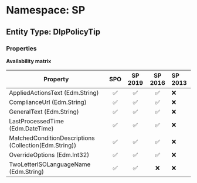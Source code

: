# Namespace: SP

## Entity Type: DlpPolicyTip

### Properties

**Availability matrix**

Property | SPO | SP 2019 | SP 2016 | SP 2013
----------|:---:|:-------:|:-------:|:-------
AppliedActionsText (Edm.String) | ✅ | ✅ | ✅ | ❌
ComplianceUrl (Edm.String) | ✅ | ✅ | ✅ | ❌
GeneralText (Edm.String) | ✅ | ✅ | ✅ | ❌
LastProcessedTime (Edm.DateTime) | ✅ | ✅ | ✅ | ❌
MatchedConditionDescriptions (Collection(Edm.String)) | ✅ | ✅ | ✅ | ❌
OverrideOptions (Edm.Int32) | ✅ | ✅ | ✅ | ❌
TwoLetterISOLanguageName (Edm.String) | ✅ | ✅ | ❌ | ❌

